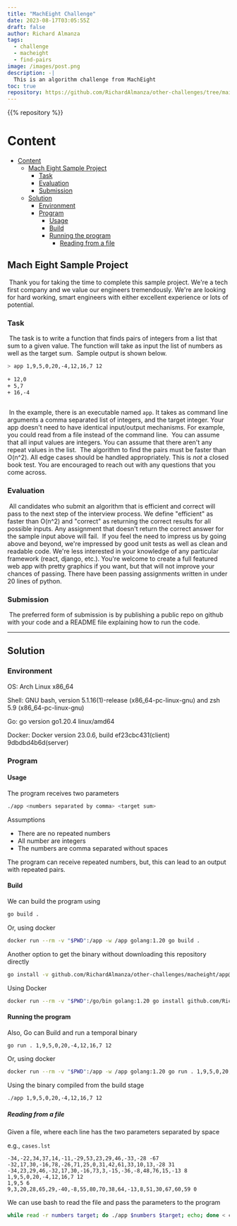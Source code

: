 ```yaml
---
title: "MachEight Challenge"
date: 2023-08-17T03:05:55Z
draft: false
author: Richard Almanza
tags:
  - challenge
  - macheight
  - find-pairs
image: /images/post.png
description: -|
  This is an algorithm challenge from MachEight
toc: true
repository: https://github.com/RichardAlmanza/other-challenges/tree/main/macheight
---
```


{{% repository %}}

# Content

- [Content](#content)
  - [Mach Eight Sample Project](#mach-eight-sample-project)
    - [Task](#task)
    - [Evaluation](#evaluation)
    - [Submission](#submission)
  - [Solution](#solution)
    - [Environment](#environment)
    - [Program](#program)
      - [Usage](#usage)
      - [Build](#build)
      - [Running the program](#running-the-program)
        - [Reading from a file](#reading-from-a-file)

## Mach Eight Sample Project

​
Thank you for taking the time to complete this sample project. We're a tech
first company and we value our engineers tremendously. We're are looking for
hard working, smart engineers with either excellent experience or lots of
potential.
​

### Task

​
The task is to write a function that finds pairs of integers from a list that
sum to a given value. The function will take as input the list of numbers as
well as the target sum.
​
Sample output is shown below.

```bash
> app 1,9,5,0,20,-4,12,16,7 12
​
+ 12,0
+ 5,7
+ 16,-4
​
```

​
In the example, there is an executable named `app`. It takes as command line
arguments a comma separated list of integers, and the target integer. Your app
doesn't need to have identical input/output mechanisms. For example, you could
read from a file instead of the command line.
​
You can assume that all input values are integers. You can assume that there aren't
any repeat values in the list.
​
The algorithm to find the pairs must be faster than O(n^2). All edge cases
should be handled appropriately. This is _not_ a closed book test. You are
encouraged to reach out with any questions that you come across.
​

### Evaluation

​
All candidates who submit an algorithm that is efficient and correct will pass
to the next step of the interview process. We define "efficient" as faster than
O(n^2) and "correct" as returning the correct results for all possible inputs.
Any assignment that doesn't return the correct answer for the sample input
above will fail.
​
If you feel the need to impress us by going above and beyond, we're impressed
by good unit tests as well as clean and readable code. We're less interested in
your knowledge of any particular framework (react, django, etc.). You're
welcome to create a full featured web app with pretty graphics if you want, but
that will not improve your chances of passing. There have been passing
assignments written in under 20 lines of python.
​
​

### Submission

​
The preferred form of submission is by publishing a public repo on github with
your code and a README file explaining how to run the code.

----------------------------------

## Solution

### Environment

OS: Arch Linux x86_64

Shell: GNU bash, version 5.1.16(1)-release (x86_64-pc-linux-gnu) and zsh 5.9 (x86_64-pc-linux-gnu)

Go: go version go1.20.4 linux/amd64

Docker: Docker version 23.0.6, build ef23cbc431(client) 9dbdbd4b6d(server)

### Program

#### Usage

The program receives two parameters

```bash
./app <numbers separated by comma> <target sum>
```

Assumptions

- There are no repeated numbers
- All number are integers
- The numbers are comma separated without spaces

The program can receive repeated numbers, but, this can lead to an output with repeated pairs.

#### Build

We can build the program using

```bash
go build .
```

Or, using docker

```bash
docker run --rm -v "$PWD":/app -w /app golang:1.20 go build .
```

Another option to get the binary without downloading this repository directly

```bash
go install -v github.com/RichardAlmanza/other-challenges/macheight/app@latest
```

Using Docker

```bash
docker run --rm -v "$PWD":/go/bin golang:1.20 go install github.com/RichardAlmanza/other-challenges/macheight/app@latest
```

#### Running the program

Also, Go can Build and run a temporal binary

```bash
go run . 1,9,5,0,20,-4,12,16,7 12
```

Or, using docker

```bash
docker run --rm -v "$PWD":/app -w /app golang:1.20 go run . 1,9,5,0,20,-4,12,16,7 12
```

Using the binary compiled from the build stage

```bash
./app 1,9,5,0,20,-4,12,16,7 12
```

##### Reading from a file

Given a file, where each line has the two parameters separated by space

e.g., `cases.lst`

```text
-34,-22,34,37,14,-11,-29,53,23,29,46,-33,-28 -67
-32,17,30,-16,78,-26,71,25,0,31,42,61,33,10,13,-28 31
-34,23,29,46,-32,17,30,-16,73,3,-15,-36,-8,48,76,15,-13 8
1,9,5,0,20,-4,12,16,7 12
1,9,5 6
9,3,20,28,65,29,-40,-8,55,80,70,38,64,-13,8,51,30,67,60,59 0

```

We can use bash to read the file and pass the parameters to the program

```bash
while read -r numbers target; do ./app $numbers $target; echo; done < cases.lst
```

